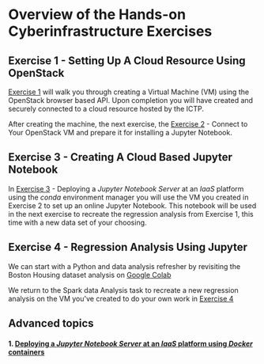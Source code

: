 # Overview of the Hands-on Cyberinfrastructure Exercises

## Exercise 1 - Setting Up A Cloud Resource Using OpenStack

[Exercise 1](02-Create_a_VM.md) will walk you through creating a Virtual
Machine (VM) using the OpenStack browser based API. Upon completion you will
have created and securely connected to a cloud resource hosted by the
ICTP. 

After creating the machine, the next exercise, the [Exercise
2](02-Connect_And_Install.md) - Connect to Your OpenStack VM and prepare it for
installing a Jupyter Notebook.

## Exercise 3 - Creating A Cloud Based Jupyter Notebook

In [Exercise 3](03-install-conda-and-jupyter.md) - Deploying a *Jupyter
Notebook Server* at an *IaaS* platform using the *conda* environment manager
you will use the VM you created in Exercise 2 to set up an online Jupyter
Notebook. This notebook will be used in the next exercise to recreate the
regression analysis from Exercise 1, this time with a new data set of your
choosing. 

## Exercise 4 - Regression Analysis Using Jupyter

We can start with a Python and data analysis refresher by revisiting the Boston Housing dataset analysis on [Google Colab](06-warmup-google-colab.md)

We return to the Spark data Analysis task to recreate a new regression
analysis on the VM you've created to do your own work in [Exercise
4](04-OpenStack_Regression_Analysis.md)

## Advanced topics

#### 1. [Deploying a *Jupyter Notebook Server* at an *IaaS* platform using *Docker* containers](05-install-conda-inside-docker.md)
